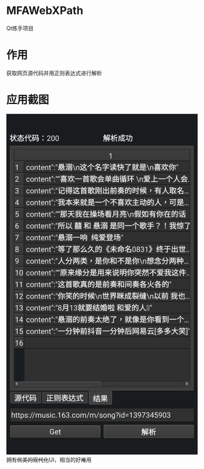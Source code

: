 # MFAWebXPath
Qt练手项目
# 作用
获取网页源代码并用正则表达式进行解析
# 应用截图
![Alt text](asset/0094e3cd56025964b41e8c4289b9964.png)
拥有~~优美的现代化~~UI，相当的好~~难~~用